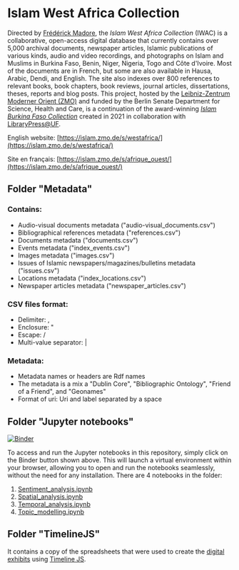 # Islam West Africa Collection
Directed by [Frédérick Madore](https://frederickmadore.com/), the *Islam West Africa Collection* (IWAC) is a collaborative, open-access digital database that currently contains over 5,000 archival documents, newspaper articles, Islamic publications of various kinds, audio and video recordings, and photographs on Islam and Muslims in Burkina Faso, Benin, Niger, Nigeria, Togo and Côte d'Ivoire. Most of the documents are in French, but some are also available in Hausa, Arabic, Dendi, and English. The site also indexes over 800 references to relevant books, book chapters, book reviews, journal articles, dissertations, theses, reports and blog posts. This project, hosted by the [Leibniz-Zentrum Moderner Orient (ZMO)](https://www.zmo.de/en) and funded by the Berlin Senate Department for Science, Health and Care, is a continuation of the award-winning [*Islam Burkina Faso Collection*](https://web.archive.org/web/20231207083222/https://islam.domains.uflib.ufl.edu/s/bf/page/home) created in 2021 in collaboration with [LibraryPress@UF](https://librarypress.domains.uflib.ufl.edu/).

English website: [https://islam.zmo.de/s/westafrica/](https://islam.zmo.de/s/westafrica/)

Site en français: [https://islam.zmo.de/s/afrique_ouest/](https://islam.zmo.de/s/afrique_ouest/)

## Folder "Metadata"
### Contains:
- Audio-visual documents metadata ("audio-visual_documents.csv")
- Bibliographical references metadata ("references.csv")
- Documents metadata ("documents.csv")
- Events metadata ("index_events.csv")
- Images metadata ("images.csv")
- Issues of Islamic newspapers/magazines/bulletins metadata ("issues.csv")
- Locations metadata ("index_locations.csv")
- Newspaper articles metadata ("newspaper_articles.csv")

### CSV files format:
- Delimiter: ,
- Enclosure: "
- Escape: /
- Multi-value separator: |

### Metadata:
- Metadata names or headers are Rdf names
- The metadata is a mix a "Dublin Core", "Bibliographic Ontology", "Friend of a Friend", and "Geonames"
- Format of uri: Uri and label separated by a space

## Folder "Jupyter notebooks"
[![Binder](https://mybinder.org/badge_logo.svg)](https://mybinder.org/v2/gh/fmadore/Islam-West-Africa-Collection/HEAD)

To access and run the Jupyter notebooks in this repository, simply click on the Binder button shown above. This will launch a virtual environment within your browser, allowing you to open and run the notebooks seamlessly, without the need for any installation.
There are 4 notebooks in the folder:
1. [Sentiment_analysis.ipynb](https://github.com/fmadore/Islam-West-Africa-Collection/blob/main/Jupyter%20notebooks/Textual%20analysis/Sentiment%20analysis/Sentiment_analysis.ipynb)
2. [Spatial_analysis.ipynb](https://github.com/fmadore/Islam-West-Africa-Collection/blob/main/Jupyter%20notebooks/Spatial%20analysis/Spatial_analysis.ipynb)
3. [Temporal_analysis.ipynb](https://github.com/fmadore/Islam-West-Africa-Collection/blob/main/Jupyter%20notebooks/Textual%20analysis/Temporal%20analysis/Temporal_analysis.ipynb)
4. [Topic_modelling.ipynb](https://github.com/fmadore/Islam-West-Africa-Collection/blob/main/Jupyter%20notebooks/Textual%20analysis/Topic%20modelling/Topic_modelling.ipynb)

## Folder "TimelineJS"
It contains a copy of the spreadsheets that were used to create the [digital exhibits](https://islam.zmo.de/s/westafrica/page/exhibits) using [Timeline JS](https://timeline.knightlab.com/).
